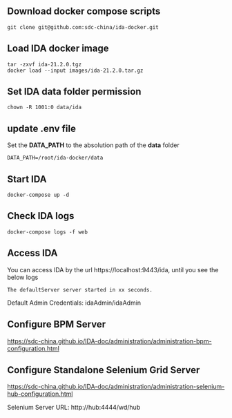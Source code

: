 ## Download docker compose scripts
```
git clone git@github.com:sdc-china/ida-docker.git
```

## Load IDA docker image
```
tar -zxvf ida-21.2.0.tgz
docker load --input images/ida-21.2.0.tar.gz
```

## Set IDA data folder permission
```
chown -R 1001:0 data/ida
```

## update .env file
Set the **DATA_PATH** to the absolution path of the **data** folder
```
DATA_PATH=/root/ida-docker/data
```

## Start IDA
```
docker-compose up -d
```

## Check IDA logs
```
docker-compose logs -f web
```

## Access IDA
You can access IDA by the url https://localhost:9443/ida, until you see the below logs
```
The defaultServer server started in xx seconds.
```
Default Admin Credentials: idaAdmin/idaAdmin

## Configure BPM Server
https://sdc-china.github.io/IDA-doc/administration/administration-bpm-configuration.html

## Configure Standalone Selenium Grid Server
https://sdc-china.github.io/IDA-doc/administration/administration-selenium-hub-configuration.html

Selenium Server URL: http://hub:4444/wd/hub